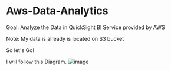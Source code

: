 # Aws-Data-Analytics

Goal: Analyze the Data in QuickSight BI Service provided by AWS

Note: My data is already is located on S3 bucket


So let's Go!

I will follow this Diagram.
![image](https://user-images.githubusercontent.com/51129966/219843908-dc55706b-4029-48a2-acf2-5ba072e4b7a1.png)
